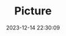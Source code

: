---
weight: 1
images:
- /images/edited/130.jpeg
title: Picture
date: 2023-12-14 22:30:09
tags:
- luminar
- work
---